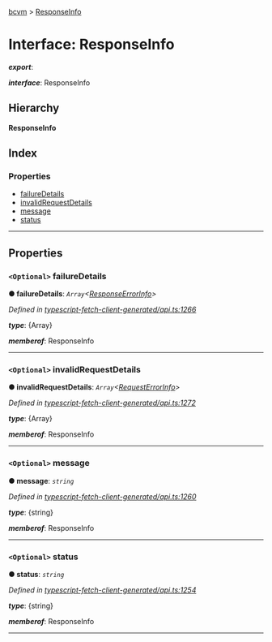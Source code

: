 [bcvm](../README.md) > [ResponseInfo](../interfaces/responseinfo.md)

# Interface: ResponseInfo

*__export__*: 

*__interface__*: ResponseInfo

## Hierarchy

**ResponseInfo**

## Index

### Properties

* [failureDetails](responseinfo.md#failuredetails)
* [invalidRequestDetails](responseinfo.md#invalidrequestdetails)
* [message](responseinfo.md#message)
* [status](responseinfo.md#status)

---

## Properties

<a id="failuredetails"></a>

### `<Optional>` failureDetails

**● failureDetails**: *`Array`<[ResponseErrorInfo](responseerrorinfo.md)>*

*Defined in [typescript-fetch-client-generated/api.ts:1266](https://github.com/boardwalktech/Boardwalk-Client-Virtual-Machine-JS/blob/bd51c2e/typescript/src/typescript-fetch-client-generated/api.ts#L1266)*

*__type__*: {Array<ResponseErrorInfo>}

*__memberof__*: ResponseInfo

___
<a id="invalidrequestdetails"></a>

### `<Optional>` invalidRequestDetails

**● invalidRequestDetails**: *`Array`<[RequestErrorInfo](requesterrorinfo.md)>*

*Defined in [typescript-fetch-client-generated/api.ts:1272](https://github.com/boardwalktech/Boardwalk-Client-Virtual-Machine-JS/blob/bd51c2e/typescript/src/typescript-fetch-client-generated/api.ts#L1272)*

*__type__*: {Array<RequestErrorInfo>}

*__memberof__*: ResponseInfo

___
<a id="message"></a>

### `<Optional>` message

**● message**: *`string`*

*Defined in [typescript-fetch-client-generated/api.ts:1260](https://github.com/boardwalktech/Boardwalk-Client-Virtual-Machine-JS/blob/bd51c2e/typescript/src/typescript-fetch-client-generated/api.ts#L1260)*

*__type__*: {string}

*__memberof__*: ResponseInfo

___
<a id="status"></a>

### `<Optional>` status

**● status**: *`string`*

*Defined in [typescript-fetch-client-generated/api.ts:1254](https://github.com/boardwalktech/Boardwalk-Client-Virtual-Machine-JS/blob/bd51c2e/typescript/src/typescript-fetch-client-generated/api.ts#L1254)*

*__type__*: {string}

*__memberof__*: ResponseInfo

___

